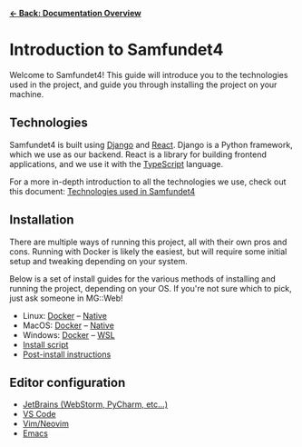 [**&larr; Back: Documentation Overview**](./README.md)

# Introduction to Samfundet4

Welcome to Samfundet4! This guide will introduce you to the technologies used in the project, and guide you through
installing the project on your machine.

## Technologies

Samfundet4 is built using [Django](https://www.djangoproject.com/) and [React](https://react.dev/). Django is a Python
framework, which we use as our backend. React is a library for building frontend applications, and we use it with
the [TypeScript](https://www.typescriptlang.org/) language.

For a more in-depth introduction to all the technologies we use, check out this
document: [Technologies used in Samfundet4](./technical/Samf4Tech.md)

## Installation

There are multiple ways of running this project, all with their own pros and cons. Running with
Docker is likely the easiest, but will require some initial setup and tweaking depending on your system.

Below is a set of install guides for the various methods of installing and running the project, depending on your OS. If
you're not sure which to pick, just ask someone in MG::Web!

- Linux: [Docker](./install/linux-docker.md) – [Native](./install/linux-native.md)
- MacOS: [Docker](./install/mac-docker.md) – [Native](./install/mac-native.md)
- Windows: [Docker](./install/windows-docker.md) – [WSL](./install/windows-wsl.md)
- [Install script](./install/install-script.md)
- [Post-install instructions](./install/post-install.md)

## Editor configuration

* [JetBrains (WebStorm, PyCharm, etc...)](./editors/jetbrains.md)
* [VS Code](./editors/vscode.md)
* [Vim/Neovim](./editors/vim.md)
* [Emacs](./editors/emacs.md)
